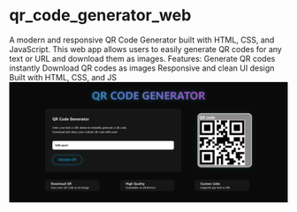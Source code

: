 # qr_code_generator_web
A modern and responsive QR Code Generator built with HTML, CSS, and JavaScript. This web app allows users to easily generate QR codes for any text or URL and download them as images.
Features:
Generate QR codes instantly
Download QR codes as images
Responsive and clean UI design
Built with  HTML, CSS, and JS
![image alt](https://github.com/nandani3105/qr_code_generator_web/blob/71a18a1c0007cd4646efaaf267109d28366e1841/pic.png)
